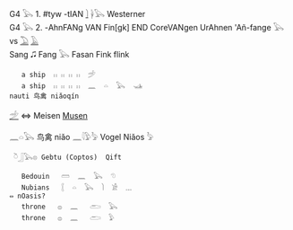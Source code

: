   
  
G4	𓅂 1. #tyw -tIAN [𓌙](𓌙) 𓋀𓅂 Westerner   
G4	𓅂 2. -AhnFANg VAN Fin[gk] END CoreVANgen UrAhnen 'Añ-fange  𓅂 vs [𓅐](𓅐) [𓄿](𓄿)  
 Sang 🎜 Fang 𓅂 Fasan Fink flink   
  
```  
   a ship  𓏮 𓏮 𓏮 𓏮  𓌵   
   a ship  𓏮 𓏮 𓏮 𓏮  𓈖  𓏏  𓅂  𓊛   
nauti 鸟禽 niǎoqín   
```  
 [𓌵](𓌵) ⇔ Meisen [Musen](Musen)  
  
𓈖𓏏𓅂 鸟禽 niǎo  𓈖𓇋𓅱𓅦  Vogel Niǎos 𓅦   
  
```  
 𓎤𓃀𓅂𓊖 Gebtu (Coptos)  Qift   
  
   Bedouin   𓏠  𓈖  𓅂  𓌆   
   Nubians   𓐮  𓏏  𓅂  𓌙  𓀀  𓈓   
⇔ nOasis?  
   throne   𓐍  𓈖   𓂧  𓅂   
   throne   𓐍  𓈖   𓂧  𓅱   
```